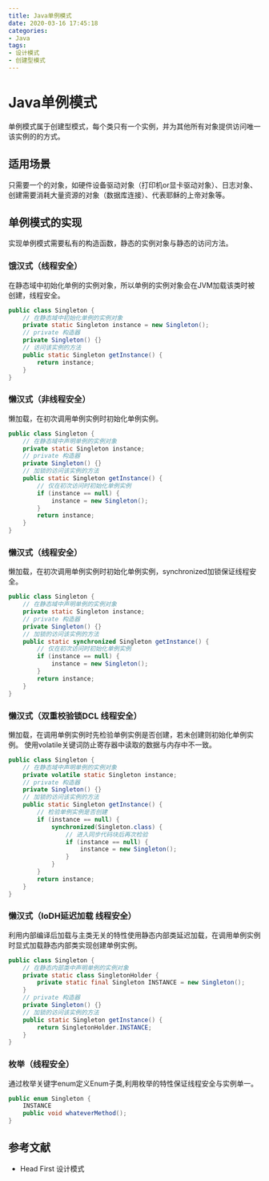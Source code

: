 ```yaml
---
title: Java单例模式
date: 2020-03-16 17:45:18
categories: 
- Java
tags:
- 设计模式
- 创建型模式
---
```


# Java单例模式

单例模式属于创建型模式，每个类只有一个实例，并为其他所有对象提供访问唯一该实例的的方式。

## 适用场景

只需要一个的对象，如硬件设备驱动对象（打印机or显卡驱动对象）、日志对象、创建需要消耗大量资源的对象（数据库连接）、代表耶稣的上帝对象等。

## 单例模式的实现

实现单例模式需要私有的构造函数，静态的实例对象与静态的访问方法。

### 饿汉式（线程安全）

在静态域中初始化单例的实例对象，所以单例的实例对象会在JVM加载该类时被创建，线程安全。

```java
public class Singleton {
	// 在静态域中初始化单例的实例对象 
	private static Singleton instance = new Singleton();
	// private 构造器
	private Singleton() {}
	// 访问该实例的方法
	public static Singleton getInstance() {
		return instance;
	}
}
```

### 懒汉式（非线程安全）

懒加载，在初次调用单例实例时初始化单例实例。

```java
public class Singleton {
	// 在静态域中声明单例的实例对象 
	private static Singleton instance;
	// private 构造器
	private Singleton() {}
	// 加锁的访问该实例的方法
	public static Singleton getInstance() {
		// 仅在初次访问时初始化单例实例
		if (instance == null) {
			instance = new Singleton();
		}
		return instance;
	}
}
```

### 懒汉式（线程安全）

懒加载，在初次调用单例实例时初始化单例实例，synchronized加锁保证线程安全。

```java
public class Singleton {
	// 在静态域中声明单例的实例对象 
	private static Singleton instance;
	// private 构造器
	private Singleton() {}
	// 加锁的访问该实例的方法
	public static synchronized Singleton getInstance() {
		// 仅在初次访问时初始化单例实例
		if (instance == null) {
			instance = new Singleton();
		}
		return instance;
	}
}
```

### 懒汉式（双重校验锁DCL 线程安全）

懒加载，在调用单例实例时先检验单例实例是否创建，若未创建则初始化单例实例。
使用volatile关键词防止寄存器中读取的数据与内存中不一致。

```java
public class Singleton {
	// 在静态域中声明单例的实例对象 
	private volatile static Singleton instance;
	// private 构造器
	private Singleton() {}
	// 加锁的访问该实例的方法
	public static Singleton getInstance() {
		// 检验单例实例是否创建
		if (instance == null) {
			synchronized(Singleton.class) {
				// 进入同步代码块后再次检验
				if (instance == null) {
					instance = new Singleton();
				}
			}
		}
		return instance;
	}
}
```

### 懒汉式（IoDH延迟加载 线程安全）

利用内部编译后加载与主类无关的特性使用静态内部类延迟加载，在调用单例实例时显式加载静态内部类实现创建单例实例。

```java
public class Singleton {
	// 在静态内部类中声明单例的实例对象 
	private static class SingletonHolder {
		private static final Singleton INSTANCE = new Singleton();
	}
	// private 构造器
	private Singleton() {}
	// 加锁的访问该实例的方法
	public static Singleton getInstance() {
		return SingletonHolder.INSTANCE;
	}
}
```

### 枚举（线程安全）

通过枚举关键字enum定义Enum子类,利用枚举的特性保证线程安全与实例单一。

```java
public enum Singleton {
	INSTANCE
	public void whateverMethod();
}
```

## 参考文献

- Head First 设计模式